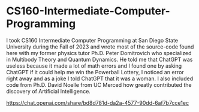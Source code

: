 # CS160-Intermediate-Computer-Programming
I took CS160 Intermediate Computer Programming at San Diego State University during the Fall of 2023 and wrote most of the source-code found here with my former physics tutor Ph.D. Peter Domitrovich who specialized in Multibody Theory and Quantum Dynamics. He told me that ChatGPT was useless because it made a lot of math errors and I found one by asking ChatGPT if it could help me win the Powerball Lottery, I noticed an error right away and as a joke I told ChatGPT that it was a woman. I also included code from Ph.D. David Noelle from UC Merced how greatly contributed the discovery of Artificial Intelligence.

https://chat.openai.com/share/bd8d781d-da2a-4577-90dd-6af7b7cce1ec
